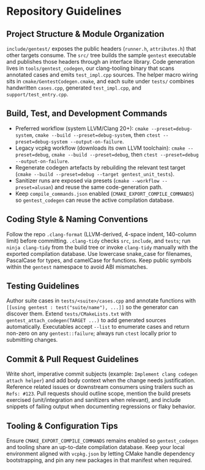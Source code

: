 # Repository Guidelines

## Project Structure & Module Organization
`include/gentest/` exposes the public headers (`runner.h`, `attributes.h`) that other targets consume. The `src/` tree builds the sample `gentest` executable and publishes those headers through an interface library. Code generation lives in `tools/gentest_codegen`, our clang-tooling binary that scans annotated cases and emits `test_impl.cpp` sources. The helper macro wiring sits in `cmake/GentestCodegen.cmake`, and each suite under `tests/` combines handwritten `cases.cpp`, generated `test_impl.cpp`, and `support/test_entry.cpp`.

## Build, Test, and Development Commands
- Preferred workflow (system LLVM/Clang 20+): `cmake --preset=debug-system`, `cmake --build --preset=debug-system`, then `ctest --preset=debug-system --output-on-failure`.
- Legacy vcpkg workflow (downloads its own LLVM toolchain): `cmake --preset=debug`, `cmake --build --preset=debug`, then `ctest --preset=debug --output-on-failure`.
- Regenerate codegen artefacts by rebuilding the relevant test target (`cmake --build --preset=debug --target gentest_unit_tests`).
- Sanitizer runs are exposed via presets (`cmake --workflow --preset=alusan`) and reuse the same code-generation path.
- Keep `compile_commands.json` enabled (`CMAKE_EXPORT_COMPILE_COMMANDS`) so `gentest_codegen` can reuse the active compilation database.

## Coding Style & Naming Conventions
Follow the repo `.clang-format` (LLVM-derived, 4-space indent, 140-column limit) before committing. `.clang-tidy` checks `src`, `include`, and `tests`; run `ninja clang-tidy` from the build tree or invoke `clang-tidy` manually with the exported compilation database. Use lowercase snake_case for filenames, PascalCase for types, and camelCase for functions. Keep public symbols within the `gentest` namespace to avoid ABI mismatches.

## Testing Guidelines
Author suite cases in `tests/<suite>/cases.cpp` and annotate functions with `[[using gentest : test("suite/name"), ...]]` so the generator can discover them. Extend `tests/CMakeLists.txt` with `gentest_attach_codegen(TARGET ...)` to add generated sources automatically. Executables accept `--list` to enumerate cases and return non-zero on any `gentest::failure`; always run `ctest` locally prior to submitting changes.

## Commit & Pull Request Guidelines
Write short, imperative commit subjects (example: `Implement clang codegen attach helper`) and add body context when the change needs justification. Reference related issues or downstream consumers using trailers such as `Refs: #123`. Pull requests should outline scope, mention the build presets exercised (unit/integration and sanitizers when relevant), and include snippets of failing output when documenting regressions or flaky behavior.

## Tooling & Configuration Tips
Ensure `CMAKE_EXPORT_COMPILE_COMMANDS` remains enabled so `gentest_codegen` and tooling share an up-to-date compilation database. Keep your local environment aligned with `vcpkg.json` by letting CMake handle dependency bootstrapping, and pin any new packages in that manifest when required.

